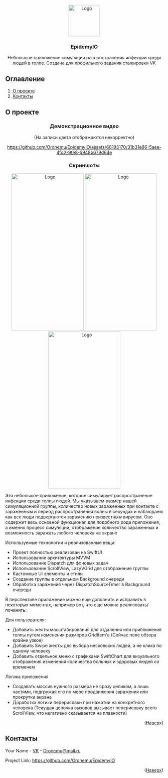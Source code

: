 
<br />
<div align="center">
    <img src="https://sun9-27.userapi.com/impg/dzI_m45o7jZlgTX1ETtA3-YZ9-36XPv_k6kqfQ/Zp9WA2LmxVk.jpg?size=512x535&quality=95&sign=88beb5d3cad46c28a06c522c7e7f432a&type=album" alt="Logo" width="100" height="100">

  <h3 align="center">EpidemyIO</h3>
  <p align="center">
    Небольшое приложение симуляции распространения инфекции среди людей в толпе. Создана для профильного задания стажировки VK
  </p>
</div>

<H2>Оглавление</H2>
<ol>
<li>
  <a href="#о-проекте">О проекте</a>
</li>
<li><a href="#контакты">Контакты</a></li>
</ol>

## О проекте

<div align="center">
    <h3 align="center">Демонстрационное видео</h3>
    (На записи цвета отображаются некорректно)
  
https://github.com/Oronemu/EpidemyIO/assets/68193170/31b31e86-5aee-4fd2-9fe8-5949b679d64e

</div>

<div align="center">
   <h3 align="center">Скриншоты</h3>

  <img src="https://sun9-34.userapi.com/impg/FyJWhskZ0-HYOfHS2HEyEl_zyvCC7K5KyonlPg/Vub_0wbv_2Q.jpg?size=998x2160&quality=95&sign=405359d57e1e7f655f7d24db126f2f64&type=album" alt="Logo" width="230" height="500">
  <img src="https://sun9-9.userapi.com/impg/JFGlgg7WYjdc6dvFfp4vlXpNMCrY4VjJPeUQxA/gwl9vBDPFtY.jpg?size=998x2160&quality=95&sign=82e811966e32c2181acea3707bd9cefb&type=album" alt="Logo" width="230" height="500">
  <img src="https://sun9-51.userapi.com/impg/eUuyyGtBlFBdEsjUKgReI4MdIvDXVCbXa24CrA/JeeQrMfInQo.jpg?size=998x2160&quality=95&sign=b5ffd03a89d9ff72d9b77c6718d8643a&type=album" alt="Logo" width="230" height="500">
</div>

Это небольшое приложение, которое симулирует распространение инфекции среди толпы людей. Мы указываем размер нашей симуляционной группы, количество новых зараженных при контакте с зараженным и период распространения волны в секундах и наблюдаем как все люди подвергаются заражению неизвестным вирусом. Оно содержит весь основной функционал для подобного рода приложения, а именно процесс симуляции, отображение количество зараженных и возможность заражать любого человека на экране

Используемые технологии и реализованные вещи:

* Проект полностью реализован на SwiftUI
* Использование архитектуры MVVM
* Использование Dispatch для фоновых задач
* Использование ScrollView, LazyVGrid для отображение группы
* Кастомные UI элементы и стили
* Создание группы в отдельном Background очереди
* Обработка заражения через DispatchSourceTimer в Background очереди

В перспективе приложение можно еще дополнить и исправить в некоторых моментах, например вот, что еще можно реализовать/починить:

Для пользователя:
* Добавить жесты масштабирования для отдаления или приближения толпы путем изменения размеров GridItem'а (Сейчас поле обзора крайне узкое)
* Добавить Swipe жесты для выбора нескольких людей, а не клика по одному человеку
* Добавить отдельное меню с графиками SwiftChart для визуального отображения изменения количества больных и здоровых людей со временем

Логика приложения
* Создавать массив нужного размера не сразу целиком, а лишь частями, подгружая его по мере продвижения заражения или прокрутки экрана
* Доработка логики перерисовки при нажатии на конкретного человека (Текущая цепочка вызовов вызывает перерисовку всего ScrollView, что негативно сказывается на плавности)

<p align="right">(<a href="#о-проекте">Наверх</a>)</p>

## Контакты

Your Name - [VK](https://vk.com/oronemu) - Oronemu@mail.ru

Project Link: https://github.com/Oronemu/EpidemyIO

<p align="right">(<a href="#о-проекте">Наверх</a>)</p>
